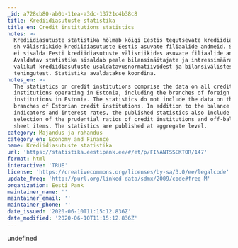 ```yaml
---
_id: a728cb80-ab0b-11ea-a3dc-13721c4b38c8
title: Krediidiasutuste statistika
title_en: Credit institutions statistics
notes: >-
  Krediidiasutuste statistika hõlmab kõigi Eestis tegutsevate krediidiasutuste,
  sh välisriikide krediidiasutuste Eestis asuvate filiaalide andmeid. Statistika
  ei sisalda Eesti krediidiasutuste välisriikides asuvate filiaalide andmeid.
  Avaldatav statistika sisaldab peale bilansinäitajate ja intressimäärade ka
  valikut krediidiasutuste usaldatavusnormatiividest ja bilansivälistest
  tehingutest. Statistika avaldatakse koondina.
notes_en: >-
  The statistics on credit institutions comprise the data on all credit
  institutions operating in Estonia, including the branches of foreign credit
  institutions in Estonia. The statistics do not include the data on the foreign
  branches of Estonian credit institutions. In addition to the balance sheet
  indicators and interest rates, the published statistics also include a
  selection of the prudential ratios of credit institutions and off-balance
  sheet items. The statistics are published at aggregate level.
category: Majandus ja rahandus
category_en: Economy and Finance
name: Krediidiasutuste statistika
url: 'https://statistika.eestipank.ee/#/et/p/FINANTSSEKTOR/147'
format: html
interactive: 'TRUE'
license: 'https://creativecommons.org/licenses/by-sa/3.0/ee/legalcode'
update_freq: 'http://purl.org/linked-data/sdmx/2009/code#freq-M'
organization: Eesti Pank
maintainer_name: ''
maintainer_email: ''
maintainer_phone: ''
date_issued: '2020-06-10T11:15:12.836Z'
date_modified: '2020-06-10T11:15:12.836Z'
---
```

undefined
